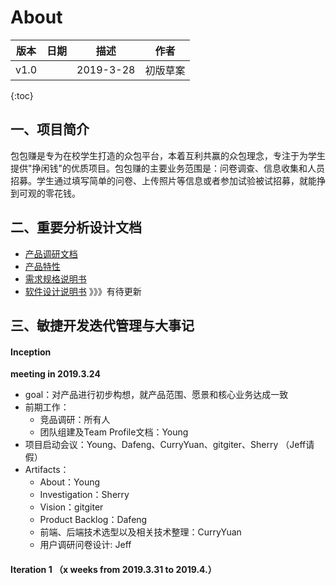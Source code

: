# About
|版本|日期|描述|作者|
|:-:|:-:|:-:|:-:|
|v1.0||2019-3-28|初版草案|Young|
{:toc}
## 一、项目简介
包包赚是专为在校学生打造的众包平台，本着互利共赢的众包理念，专注于为学生提供"挣闲钱"的优质项目。包包赚的主要业务范围是：问卷调查、信息收集和人员招募。学生通过填写简单的问卷、上传照片等信息或者参加试验被试招募，就能挣到可观的零花钱。

## 二、重要分析设计文档
- [产品调研文档]()
- [产品特性]()
- [需求规格说明书]()
- [软件设计说明书]()
》》》有待更新

## 三、敏捷开发迭代管理与大事记
#### Inception
**meeting in 2019.3.24**
- goal：对产品进行初步构想，就产品范围、愿景和核心业务达成一致
- 前期工作：
	- 竞品调研：所有人
	- 团队组建及Team Profile文档：Young
- 项目启动会议：Young、Dafeng、CurryYuan、gitgiter、Sherry （Jeff请假）
- Artifacts：
	- About：Young
	- Investigation：Sherry
	- Vision：gitgiter
	- Product Backlog：Dafeng
	- 前端、后端技术选型以及相关技术整理：CurryYuan
	- 用户调研问卷设计: Jeff
#### Iteration 1 （x weeks from 2019.3.31 to 2019.4.）
